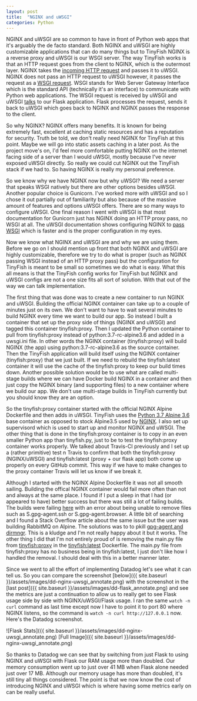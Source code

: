 ```yaml
---
layout: post
title:  "NGINX and uWSGI"
categories: Python
---
```

NGINX and uWSGI are so common to have in front of Python web apps that it's arguably the de facto standard.  Both NGINX and uWSGI are highly customizable applications that can do many things but to TinyFish NGINX is a reverse proxy and uWSGI is our WSGI server.  The way TinyFish works is that an HTTP request goes from the client to NGINX, which is the outermost layer.  NGINX takes the [incoming HTTP request](https://github.com/bitreef-net/tinyfish/blob/f84ad52c779530731089142e85b9ccccfa123342/Nginx/Dockerfile#L162)  and passes it to uWSGI.  NGINX does not pass an HTTP request to uWSGI however, it passes the request as a [WSGI request](https://github.com/bitreef-net/tinyfish/blob/f84ad52c779530731089142e85b9ccccfa123342/Nginx/nginx.conf#L37).  WSGI stands for Web Server Gateway Interface which is the standard API (technically it's an interface) to communicate with Python web applications.  The WSGI request is received by uWSGI and uWSGI [talks](https://github.com/bitreef-net/tinyfish/blob/f84ad52c779530731089142e85b9ccccfa123342/app/uwsgi.ini#L4) to our Flask application.  Flask processes the request, sends it back to uWSGI which goes back to NGINX and NGINX passes the response to the client.

So why NGINX?  NGINX offers many benefits.  It is known for being extremely fast, excellent at caching static resources and has a reputation for security.  Truth be told, we don't really need NGINX for TinyFish at this point.  Maybe we will go into static assets caching in a later post.  As the project move's on, I'd feel more comfortable putting NGINX on the internet facing side of a server than I would uWSGI, mostly because I've never exposed uWSGI directly.  So really we could cut NGINX out the TinyFish stack if we had to.  So having NGINX is really my personal preference.

So we know why we have NGINX now but why uWSGI?  We need a server that speaks WSGI natively but there are other options besides uWSGI.  Another popular choice is Gunicorn.  I've worked more with uWSGI and so I chose it out partially out of familiarity but also because of the massive amount of features and options uWSGI offers.  There are so many ways to configure uWSGI.  One final reason I went with uWSGI is that most documentation for Gunicorn just has NGINX doing an HTTP proxy pass, no WSGI at all.  The uWSGI documentation shows configuring NGINX to [pass WSGI](https://github.com/bitreef-net/tinyfish/blob/f84ad52c779530731089142e85b9ccccfa123342/Nginx/nginx.conf#L37) which is faster and is the proper configuration in my eyes.

Now we know what NGINX and uWSGI are and why we are using them.  Before we go on I should mention up front that both NGINX and uWSGI are highly customizable, therefore we try to do what is proper (such as NGINX passing WSGI instead of an HTTP proxy pass) but the configuration for TinyFish is meant to be small so sometimes we do what is easy.  What this all means is that the TinyFish config works for TinyFish but NGINX and uWSGI configs are not a one size fits all sort of solution. With that out of the way we can talk implementation. 

The first thing that was done was to  create a new container to run NGINX and uWSGI.  Building the official NGINX container can take up to a couple of minutes just on its own.  We don't want to have to wait several minutes to build NGINX every time we want to build our app.  So instead I built a container that set up the proxy side of things (NGINX and uWSGI) and tagged this container tinyfish:proxy.  Then I updated the Python container to pull from tinyfish:proxy instead of python:3.7-rc-alpine3.6 and added in a uwsgi.ini file.  In other words the NGINX container (tinyfish:proxy) will build NGINX (the app) using python:3.7-rc-alpine3.6 as the source container.  Then the TinyFish application will build itself using the NGINX container (tinyfish:proxy) that we just built.  If we need to rebuild the tinyfish:latest container it will use the cache of the tinyfish:proxy to keep our build times down.  Another possible solution would be to use what are called multi-stage builds where we can have Docker build NGINX in a container and then just copy the NGINX binary (and supporting files) to a new container where we build our app.  We don't use multi-stage builds in TinyFish currently but you should know they are an option.

So the tinyfish:proxy container started with the official NGINX Alpine Dockerfile and then adds in uWSGI.  TinyFish uses the [Python 3.7 Alpine 3.6](https://github.com/bitreef-net/tinyfish/blob/f84ad52c779530731089142e85b9ccccfa123342/Nginx/Dockerfile#L1) base container as opposed to stock Alpine3.5 used by [NGINX](https://github.com/nginxinc/docker-nginx/blob/f8fad321cf58d5cbcafa3d9fa15314b8a77b5e65/mainline/alpine/Dockerfile#L1).  I also set up supervisord which is used to start up and monitor NGINX and uWSGI.  The other thing that is done in the tinyfish:proxy container is to copy in an even smaller Python app than tinyfish.py, just to be to test the tinyfish:proxy container works properly.  We talked about Travis-CI previously and I set up a (rather primitive) test n Travis to confirm that both the tinyfish:proxy (NGINX/uWSGI) and tinyfish:latest (proxy + our flask app) both come up properly on every GitHub commit.  This way if we have to make changes to the proxy container Travis will let us know if we break it.

Although I started with the NGINX Alpine Dockerfile it was not all smooth sailing.  Building the offical NGINX container would fail more often than not and always at the same place.  I found if I put a sleep in that I had (or appeared to have) better success but there was still a lot of failing builds.  The builds were failing [here](https://github.com/bitreef-net/tinyfish/blob/f84ad52c779530731089142e85b9ccccfa123342/Nginx/Dockerfile#L92) with an error about being unable to remove files such as S.gpg-agent.ssh or S.gpg-agent.browser.  A little bit of searching and I found a Stack Overflow article about the same issue but the user was building RabbitMQ on Alpine.  The solutions was to to pkill [gpg-agent and dirmngr](https://github.com/bitreef-net/tinyfish/blob/f84ad52c779530731089142e85b09ccccfa123342/Nginx/Dockerfile#L85-L86). This is a kludge and I'm not really happy about it but it works.  The other thing I did that I'm not entirely proud of is removing the main.py file from [tinyfish:proxy](https://github.com/bitreef-net/tinyfish/blob/f84ad52c779530731089142e85b9ccccfa123342/Nginx/Dockerfile#L167) in the [tinyfish:latest](https://github.com/bitreef-net/tinyfish/blob/f84ad52c779530731089142e85b9ccccfa123342/Python/Dockerfile#L3) Dockerfile.  The main.py file from tinyfish:proxy has no business being in tinyfish:latest, I just don't like how I handled the removal.  I should deal with this in a better manner later.

Since we went to all the effort of implementing Datadog let's see what it can tell us.  So you can compare the screenshot [below]({{ site.baseurl }}/assets/images/dd-nginx-uwsgi_annotate.png) with the screenshot in the [last post]({{ site.baseurl }}/assets/images/dd-flask_annotate.png) and see the metrics are just a continuation to allow us to really get to see Flask usage side by side with  NGINX/uWSGI/Flask usage.  I ran the same `watch -n curl` command as last time except now I have to point it to port 80 where NGINX listens, so the command is `watch -n curl http://127.0.0.1` now. Here's the Datadog screenshot.

![Flask Stats]({{ site.baseurl }}/assets/images/dd-nginx-uwsgi_annotate.png)
[Full Image]({{ site.baseurl }}/assets/images/dd-nginx-uwsgi_annotate.png)

So thanks to Datadog we can see that by switching from just Flask to using NGINX and uWSGI with Flask our RAM usage more than doubled.  Our memory consumption went up to just over 41 MB when Flask alone needed just over 17 MB.  Although our memory usage has more than doubled, it's still tiny all things considered.  The point is that we now know the cost of introducing NGINX and uWSGI which is where having some metrics early on can be really useful.


